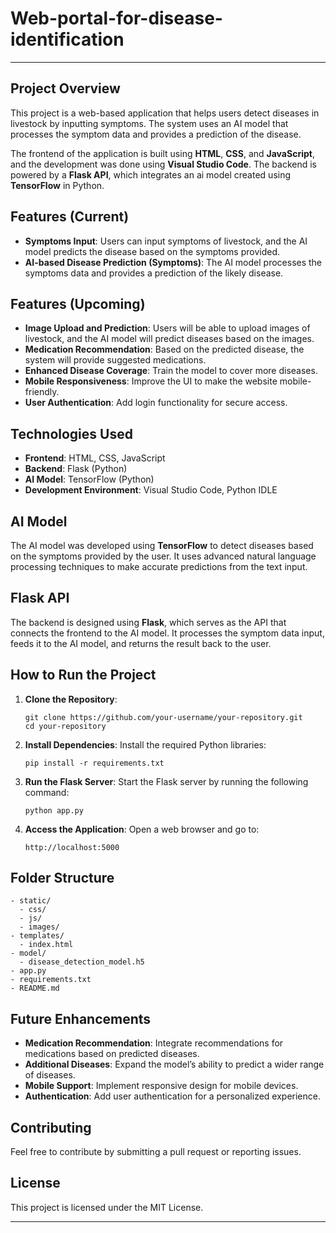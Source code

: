 # Web-portal-for-disease-identification


---


## Project Overview

This project is a web-based application that helps users detect diseases in livestock by inputting symptoms. The system uses an AI model that processes the symptom data and provides a prediction of the disease.

The frontend of the application is built using **HTML**, **CSS**, and **JavaScript**, and the development was done using **Visual Studio Code**. The backend is powered by a **Flask API**, which integrates an ai model created using **TensorFlow** in Python.

## Features (Current)

- **Symptoms Input**: Users can input symptoms of livestock, and the AI model predicts the disease based on the symptoms provided.
- **AI-based Disease Prediction (Symptoms)**: The AI model processes the symptoms data and provides a prediction of the likely disease.

## Features (Upcoming)

- **Image Upload and Prediction**: Users will be able to upload images of livestock, and the AI model will predict diseases based on the images.
- **Medication Recommendation**: Based on the predicted disease, the system will provide suggested medications.
- **Enhanced Disease Coverage**: Train the model to cover more diseases.
- **Mobile Responsiveness**: Improve the UI to make the website mobile-friendly.
- **User Authentication**: Add login functionality for secure access.

## Technologies Used

- **Frontend**: HTML, CSS, JavaScript
- **Backend**: Flask (Python)
- **AI Model**: TensorFlow (Python)
- **Development Environment**: Visual Studio Code, Python IDLE

## AI Model

The AI model was developed using **TensorFlow** to detect diseases based on the symptoms provided by the user. It uses advanced natural language processing techniques to make accurate predictions from the text input.

## Flask API

The backend is designed using **Flask**, which serves as the API that connects the frontend to the AI model. It processes the symptom data input, feeds it to the AI model, and returns the result back to the user.

## How to Run the Project

1. **Clone the Repository**:
   ```
   git clone https://github.com/your-username/your-repository.git
   cd your-repository
   ```

2. **Install Dependencies**:
   Install the required Python libraries:
   ```
   pip install -r requirements.txt
   ```

3. **Run the Flask Server**:
   Start the Flask server by running the following command:
   ```
   python app.py
   ```

4. **Access the Application**:
   Open a web browser and go to:
   ```
   http://localhost:5000
   ```

## Folder Structure

```
- static/
  - css/
  - js/
  - images/
- templates/
  - index.html
- model/
  - disease_detection_model.h5
- app.py
- requirements.txt
- README.md
```

## Future Enhancements

- **Medication Recommendation**: Integrate recommendations for medications based on predicted diseases.
- **Additional Diseases**: Expand the model’s ability to predict a wider range of diseases.
- **Mobile Support**: Implement responsive design for mobile devices.
- **Authentication**: Add user authentication for a personalized experience.

## Contributing

Feel free to contribute by submitting a pull request or reporting issues.

## License

This project is licensed under the MIT License.

---
